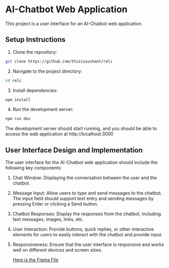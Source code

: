 # AI-Chatbot Web Application


This project is a user interface for an AI-Chatbot web application.

## Setup Instructions

1. Clone the repository:
```bash
git clone https://github.com/thisissushant/reli
```
2. Navigate to the project directory:
``` bash
cd reli
```
3. Install dependencies:
```bash
npm install
```
4. Run the development server:
``` bash
npm run dev
```

The development server should start running, and you should be able to access the web application at http://localhost:3000

## User Interface Design and Implementation
The user interface for the AI-Chatbot web application should include the following key components:

1. Chat Window: Displaying the conversation between the user and the chatbot. 
2. Message Input: Allow users to type and send messages to the chatbot. The input field should support text entry and sending messages by pressing Enter or clicking a Send button.
3. Chatbot Responses: Display the responses from the chatbot, including text messages, images, links, etc.
4. User Interaction: Provide buttons, quick replies, or other interactive elements for users to easily interact with the chatbot and provide input.
5. Responsiveness: Ensure that the user interface is responsive and works well on different devices and screen sizes.

   [Here is the Figma File](https://www.figma.com/file/kanv44Sf784x2XLsC6mqBO/Reli.ai?type=design&node-id=0%3A1&mode=design&t=wr9qbxteYiL1soWE-1) 
